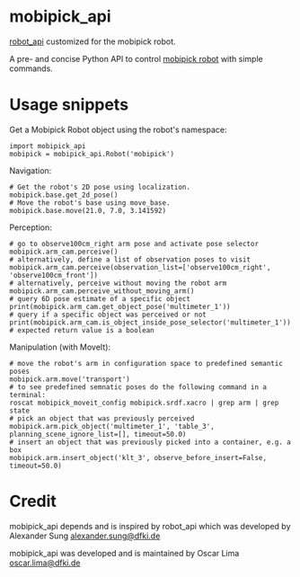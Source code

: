 # mobipick_api

[robot_api](https://github.com/DFKI-NI/robot_api) customized for the mobipick robot.

A pre- and concise Python API to control [mobipick robot](https://github.com/DFKI-NI/mobipick) with simple commands.

# Usage snippets

Get a Mobipick Robot object using the robot's namespace:
```
import mobipick_api
mobipick = mobipick_api.Robot('mobipick')
```

Navigation:
```
# Get the robot's 2D pose using localization.
mobipick.base.get_2d_pose()
# Move the robot's base using move_base.
mobipick.base.move(21.0, 7.0, 3.141592)
```

Perception:
```
# go to observe100cm_right arm pose and activate pose selector
mobipick.arm_cam.perceive()
# alternatively, define a list of observation poses to visit
mobipick.arm_cam.perceive(observation_list=['observe100cm_right', 'observe100cm_front'])
# alternatively, perceive without moving the robot arm
mobipick.arm_cam.perceive_without_moving_arm()
# query 6D pose estimate of a specific object
print(mobipick.arm_cam.get_object_pose('multimeter_1'))
# query if a specific object was perceived or not
print(mobipick.arm_cam.is_object_inside_pose_selector('multimeter_1')) # expected return value is a boolean
```

Manipulation (with MoveIt):
```
# move the robot's arm in configuration space to predefined semantic poses
mobipick.arm.move('transport')
# to see predefined semnatic poses do the following command in a terminal:
roscat mobipick_moveit_config mobipick.srdf.xacro | grep arm | grep state
# pick an object that was previously perceived
mobipick.arm.pick_object('multimeter_1', 'table_3', planning_scene_ignore_list=[], timeout=50.0)
# insert an object that was previously picked into a container, e.g. a box
mobipick.arm.insert_object('klt_3', observe_before_insert=False, timeout=50.0)
```

# Credit

mobipick_api depends and is inspired by robot_api which was developed by Alexander Sung alexander.sung@dfki.de

mobipick_api was developed and is maintained by Oscar Lima oscar.lima@dfki.de
